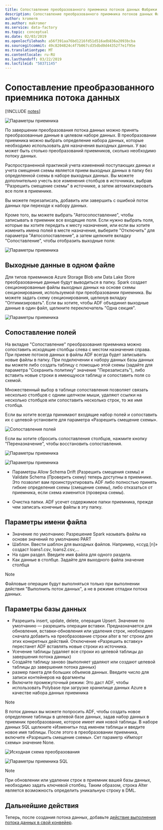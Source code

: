 ```yaml
---
title: Сопоставление преобразованного приемника потоков данных Фабрики данных Azure
description: Сопоставление преобразованного приемника потоков данных Фабрики данных Azure
author: kromerm
ms.author: makromer
ms.service: data-factory
ms.topic: conceptual
ms.date: 02/03/2019
ms.openlocfilehash: a56f391aa76bd1216fd51d516adb836a2093bcba
ms.sourcegitcommit: 49c8204824c4f7b067cd35dbd0d44352f7e1f95e
ms.translationtype: MT
ms.contentlocale: ru-RU
ms.lasthandoff: 03/22/2019
ms.locfileid: "58371145"
---
```

# <a name="mapping-data-flow-sink-transformation"></a>Сопоставление преобразованного приемника потока данных

[!INCLUDE [notes](../../includes/data-factory-data-flow-preview.md)]

![Параметры приемника](media/data-flow/windows1.png "Приемник 1")

По завершении преобразования потока данных можно принять преобразованные данные в целевом наборе данных. В преобразовании приемника можно выбрать определение набора данных, которые необходимо использовать для назначения выходных данных. У вас может быть столько преобразований приемников, сколько необходимо потоку данных.

Распространенной практикой учета изменений поступающих данных и учета смещения схемы является прием выходных данных в папку без определенной схемы в наборе выходных данных. Вы можете дополнительно учесть все изменения столбцов в источниках, выбрав "Разрешить смещение схемы" в источнике, а затем автоматизировать все поля в приемнике.

Вы можете перезаписать, добавить или завершить с ошибкой поток данных при переходе к набору данных.

Кроме того, вы можете выбрать "Автосопоставление", чтобы записывать в приемник все входящие поля. Если нужно выбрать поля, которые вы хотите передать к месту назначения, или если вы хотите изменить имена полей в месте назначения, выберите "Отключить" для параметра "Автосопоставление", а затем щелкните вкладку "Сопоставление", чтобы отобразить выходные поля:

![Параметры приемника](media/data-flow/sink2.png "Приемник 2")

## <a name="output-to-one-file"></a>Выходные данные в одном файле
Для типов приемников Azure Storage Blob или Data Lake Store преобразованные данные будут выводиться в папку. Spark создает секционированные файлы выходных данных на основе схемы секционирования, используемой при преобразовании приемника. Вы можете задать схему секционирования, щелкнув вкладку "Оптимизировать". Если вы хотите, чтобы ADF объединил выходные данные в один файл, щелкните переключатель "Одна секция".

![Параметры приемника](media/data-flow/opt001.png "Параметры приемника")

## <a name="field-mapping"></a>Сопоставление полей

На вкладке "Сопоставление" преобразования приемника можно сопоставить исходящие столбцы слева с местом назначения справа. При приеме потоков данных в файлы ADF всегда будет записывать новые файлы в папку. При подключении к набору данных базы данных вы можете либо создать таблицу с помощью этой схемы (задайте для параметра "Сохранить политику" значение "Перезаписать"), либо вставить новые строки в имеющуюся таблицу и сопоставить поля со схемой.

Множественный выбор в таблице сопоставления позволяет связать несколько столбцов с одним щелчком мыши, удаляют ссылки на несколько столбцов или сопоставить несколько строк, то же имя столбца.

Если вы хотите всегда принимают входящие набор полей и сопоставить их с целевой-установите для параметра «Разрешить смещение схемы».

![Сопоставления полей](media/data-flow/multi1.png "несколько вариантов")

Если вы хотите сбросить сопоставления столбцов, нажмите кнопку "Переназначение", чтобы восстановить сопоставления.

![Параметры приемника](media/data-flow/sink1.png "Приемник 1")

![Параметры приемника](media/data-flow/sink2.png "Приемники")

* Параметры Allow Schema Drift (Разрешить смещения схемы) и Validate Schema (Проверить схему) теперь доступны в приемнике. Это позволит вам проинструктировать ADF либо полностью принять гибкие определения схемы (смещение схемы), либо отказаться от приемника, если схема изменится (проверка схемы).

* Очистка папки. ADF усечет содержимое папки приемника, прежде чем записать конечные файлы в эту папку.

## <a name="file-name-options"></a>Параметры имени файла

   * Значение по умолчанию: Разрешение Spark называть файлы на основе значений по умолчанию PART
   * Шаблон. Ввести шаблон для выходных файлов. Например, «ссуд [n]» создаст loans1.csv, loans2.csv,...
   * На один раздел. Введите имя файла для одного раздела.
   * Как данные в столбце. Задайте для выходного файла значение столбца

> [!NOTE]
> Файловые операции будут выполняться только при выполнении действия "Выполнить поток данных", а не в режиме отладки потока данных.

## <a name="database-options"></a>Параметры базы данных

* Разрешить insert, update, delete, операция Upsert. Значение по умолчанию — разрешить операции вставки. Предназначается для обновления, вставки-обновления или удаления строк, необходимо сначала добавить на преобразование строки alter в тег строки для этих конкретных действий. Отключение «Разрешить вставку» перестанет ADF вставлять новые строки из источника.
* Усечение таблицы (удаляет все строки из целевой таблицы до завершения потока данных)
* Создайте таблицу заново (выполняет удаляют или создают целевой таблицы до завершения потока данных)
* размер пакета для больших объемов данных. Введите число для записи контейнеров на фрагменты
* Включите промежуточный режим: Это даст ADF, чтобы использовать Polybase при загрузке хранилище данных Azure в качестве набора данных приемника

> [!NOTE]
> В поток данных вы можете попросить ADF, чтобы создать новое определение таблицы в целевой базе данных, задав набор данных в приемник преобразование, которое имеет имя новой таблицы. В наборе данных SQL щелкните «Изменить» под именем таблицы и введите новое имя таблицы. После этого в преобразовании приемника, включите «Разрешить смещение схемы». Сет параметр «Импорт схемы» значение None.

![Исходная схема преобразования](media/data-flow/dataset2.png "SQL схемы")

![Параметры приемника SQL](media/data-flow/alter-row2.png "параметры SQL")

> [!NOTE]
> При обновлении или удалении строк в приемник вашей базы данных, необходимо задать ключевой столбец. Таким образом, строка Alter является возможность определить уникальную строку в DML.

## <a name="next-steps"></a>Дальнейшие действия

Теперь, после создания потока данных, добавьте [действие выполнения потока данных в свой конвейер](concepts-data-flow-overview.md).

